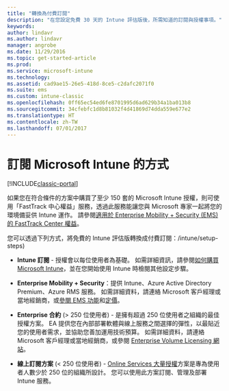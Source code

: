 ```yaml
---
title: "轉換為付費訂閱"
description: "在您設定免費 30 天的 Intune 評估版後，所需知道的訂閱與授權事項。"
keywords: 
author: lindavr
ms.author: lindavr
manager: angrobe
ms.date: 11/29/2016
ms.topic: get-started-article
ms.prod: 
ms.service: microsoft-intune
ms.technology: 
ms.assetid: cad9ae15-26e5-418d-8ce5-c2dafc2071f0
ms.suite: ems
ms.custom: intune-classic
ms.openlocfilehash: 0ff65ec54ed6fe8701995d6ad629b34a1ba013b8
ms.sourcegitcommit: 34cfebfc1d8b81032f4d41869d74dda559e677e2
ms.translationtype: HT
ms.contentlocale: zh-TW
ms.lasthandoff: 07/01/2017
---
```

# <a name="ways-to-subscribe-to-microsoft-intune"></a>訂閱 Microsoft Intune 的方式

[!INCLUDE[classic-portal](../includes/classic-portal.md)]

如果您在符合條件的方案中購買了至少 150 套的 Microsoft Intune 授權，則可使用「FastTrack 中心權益」服務，透過此服務能讓您與 Microsoft 專家一起將您的環境備妥供 Intune 運作。 請參閱[適用於 Enterprise Mobility + Security (EMS) 的 FastTrack Center 權益](https://docs.microsoft.com/enterprise-mobility/Solutions/fasttrack-center-benefit-for-enterprise-mobility-suite-ems)。

您可以透過下列方式，將免費的 Intune 評估版轉換成付費訂閱：/intune/setup-steps)
-   **Intune 訂閱** - 授權會以每位使用者為基礎。 如需詳細資訊，請參閱[如何購買 Microsoft Intune](/intune/setup-steps)，並在您開始使用 Intune 時檢閱其他設定步驟。

-   **Enterprise Mobility + Security**：提供 Intune、Azure Active Directory Premium、Azure RMS 服務。 如需詳細資料，請連絡 Microsoft 客戶經理或當地經銷商，或[參閱 EMS 功能](https://www.microsoft.com/server-cloud/enterprise-mobility/overview.aspx)和[定價](https://www.microsoft.com/server-cloud/products/enterprise-mobility-suite/Purchasing.aspx)。

-   **Enterprise 合約** (&gt; 250 位使用者) - 是擁有超過 250 位使用者之組織的最佳授權方案。 EA 提供您在內部部署軟體與線上服務之間選擇的彈性，以最貼近您的使用者需求，並協助您善加運用技術預算。 如需詳細資料，請連絡 Microsoft 客戶經理或當地經銷商，或參閱 [Enterprise Volume Licensing 網站](http://www.microsoft.com/licensing/licensing-options/enterprise.aspx)。

-   **線上訂閱方案** (&lt; 250 位使用者) - [Online Services 大量授權](http://www.microsoft.com/licensing/online-services/default.aspx)方案是專為使用者人數少於 250 位的組織所設計。 您可以使用此方案訂閱、管理及部署 Intune 服務。
